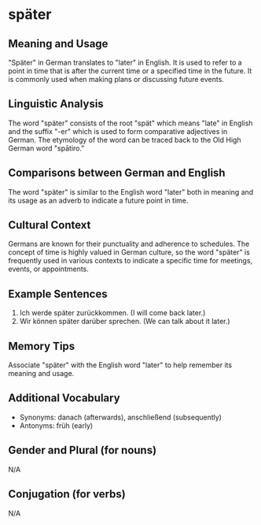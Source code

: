 # später
## Meaning and Usage
"Später" in German translates to "later" in English. It is used to refer to a point in time that is after the current time or a specified time in the future. It is commonly used when making plans or discussing future events.

## Linguistic Analysis
The word "später" consists of the root "spät" which means "late" in English and the suffix "-er" which is used to form comparative adjectives in German. The etymology of the word can be traced back to the Old High German word "spātiro."

## Comparisons between German and English
The word "später" is similar to the English word "later" both in meaning and its usage as an adverb to indicate a future point in time.

## Cultural Context
Germans are known for their punctuality and adherence to schedules. The concept of time is highly valued in German culture, so the word "später" is frequently used in various contexts to indicate a specific time for meetings, events, or appointments.

## Example Sentences
1. Ich werde später zurückkommen. (I will come back later.)
2. Wir können später darüber sprechen. (We can talk about it later.)

## Memory Tips
Associate "später" with the English word "later" to help remember its meaning and usage.

## Additional Vocabulary
- Synonyms: danach (afterwards), anschließend (subsequently)
- Antonyms: früh (early)
  
## Gender and Plural (for nouns)
N/A

## Conjugation (for verbs)
N/A